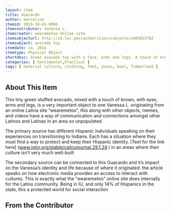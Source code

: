 ```yaml
---
layout: item
title: Guacardo
author: marcelino
itemid: 2019-10-01-0006
itemcontributor: Vanessa L.
itemcreator: wearemetoo Online site
itemsubjecturl: http://id.loc.gov/authorities/subjects/sh85015782
itemsubject: avocado toy
itemdate: ca. 2014
itemtype: Physical Object
shortdesc: Green avacado toy with a face, arms and legs. A touch of brown on the torso to represent the seed. 
categories: [ Sentimental,Practical ]
tags: [ material culture, clothing, feet, shoes, boot, Timberland ]
---
```


## About This Item

This tiny green stuffed avocado, mixed with a touch of brown, with eyes, arms and legs, is a very important object to one Vanessa L. originating from an online Latina site “wearemetoo”, this along with other objects, memes, and videos have a way of communication and connections amongst other Latinos and Latinas in an area so unpopulated

The primary source has different Hispanic individuals speaking on their experiences on transitioning to Indiana. Each has a situation where they must find a way to protect and keep their Hispanic identity. [Text for the link here] (www.jstor.org/stable/calicojournal.29.1.24.) in an areas where their culture isn’t very much well-built

The secondary source can be connected to this Guacardo and it’s impact on the Vanessa’s identity and life because of where it originated. the article speaks on how electronic media provides an access to interact with cultures. This is exactly what the “wearemetoo” online site does internally for the Latino community. Being in IU, and only 14% of Hispanics in the state, this a protected world for social interaction

## From the Contributor 
